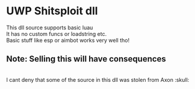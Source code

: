 # UWP Shitsploit dll

This dll source supports basic luau<br>
It has no custom funcs or loadstring etc.<br>
Basic stuff like esp or aimbot works very well tho!

## Note: Selling this will have consequences
<br>
I cant deny that some of the source in this dll was stolen from Axon :skull: <br>